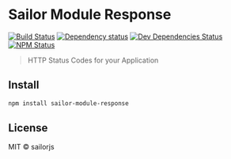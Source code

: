 # Sailor Module Response

[![Build Status](http://img.shields.io/travis/sailorjs/sailor-module-response/master.svg?style=flat)](https://travis-ci.org/sailorjs/sailor-module-response)
[![Dependency status](http://img.shields.io/david/sailorjs/sailor-module-response.svg?style=flat)](https://david-dm.org/sailorjs/sailor-module-response)
[![Dev Dependencies Status](http://img.shields.io/david/dev/sailorjs/sailor-module-response.svg?style=flat)](https://david-dm.org/sailorjs/sailor-module-response#info=devDependencies)
[![NPM Status](http://img.shields.io/npm/dm/sailor-module-response.svg?style=flat)](https://www.npmjs.org/package/sailor-module-response)

> HTTP Status Codes for your Application

## Install

```bash
npm install sailor-module-response
```

## License

MIT © sailorjs
